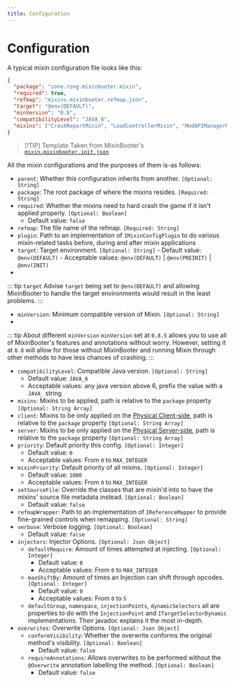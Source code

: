 ```yaml
---
title: Configuration
---
```


# Configuration

A typical mixin configuration file looks like this:

```json
{
  "package": "zone.rong.mixinbooter.mixin",
  "required": true,
  "refmap": "mixins.mixinbooter.refmap.json",
  "target": "@env(DEFAULT)",
  "minVersion": "0.8",
  "compatibilityLevel": "JAVA_8",
  "mixins": ["CrashReportMixin", "LoadControllerMixin", "ModAPIManagerMixin"]
}
```

> [!TIP] Template
> Taken from MixinBooter's [`mixin.mixinbooter.init.json`](https://github.com/CleanroomMC/MixinBooter/blob/main/src/main/resources/mixin.mixinbooter.init.json)

All the mixin configurations and the purposes of them is-as follows:

- `parent`: Whether this configuration inherits from another. `[Optional: String]`
- `package`: The root package of where the mixins resides. `[Required: String]`
- `required`: Whether the mixins need to hard crash the game if it isn't applied properly. `[Optional: Boolean]`
  - Default value: `false`
- `refmap`: The file name of the refmap. `[Required: String]`
- `plugin`: Path to an implementation of `IMixinConfigPlugin` to do various mixin-related tasks before, during and after mixin applications
- `target`: Target environment. `[Optional: String]` - Default value: `@env(DEFAULT)` - Acceptable values: `@env(DEFAULT)` | `@env(PREINIT)` | `@env(INIT)`
- 
::: tip `target` Advise
`target` being set to `@env(DEFAULT)` and allowing MixinBooter to handle the target environments would result in the least problems.
:::

- `minVersion`: Minimum compatible version of Mixin. `[Optional: String]`
- 
::: tip About different `minVersion`
`minVersion` set at `0.8.5` allows you to use all of MixinBooter's features and annotations without worry. However, setting it at `0.8` will allow for those without MixinBooter and running Mixin through other methods to have less chances of crashing.
:::

- `compatibilityLevel`: Compatible Java version. `[Optional: String]`
  - Default value: `JAVA_6`
  - Acceptable values: any java version above 6, prefix the value with a `JAVA_` string
- `mixins`: Mixins to be applied, path is relative to the `package` property `[Optional: String Array]`
- `client`: Mixins to be only applied on the [Physical Client-side](../../sidedness.md), path is relative to the `package` property `[Optional: String Array]`
- `server`: Mixins to be only applied on the [Physical Server-side](../../sidedness.md), path is relative to the `package` property `[Optional: String Array]`
- `priority`: Default priority this config. `[Optional: Integer]`
  - Default value: `0`
  - Acceptable values: From `0` to `MAX_INTEGER`
- `mixinPriority`: Default priority of all mixins. `[Optional: Integer]`
  - Default value: `1000`
  - Acceptable values: From `0` to `MAX_INTEGER`
- `setSourceFile`: Override the classes that are mixin'd into to have the mixins' source file metadata instead. `[Optional: Boolean]`
  - Default value: `false`
- `refmapWrapper`: Path to an implementation of `IReferenceMapper` to provide fine-grained controls when remapping. `[Optional: String]`
- `verbose`: Verbose logging. `[Optional: Boolean]`
  - Default value: `false`
- `injectors`: Injector Options. `[Optional: Json Object]`
  - `defaultRequire`: Amount of times attempted at injecting. `[Optional: Integer]`
    - Default value: `0`
    - Acceptable values: From `0` to `MAX_INTEGER`
  - `maxShiftBy`: Amount of times an Injection can shift through opcodes. `[Optional: Integer]`
    - Default value: `0`
    - Acceptable values: From `0` to `5`
  - `defaultGroup`, `namespace`, `injectionPoints`, `dynamicSelectors` all are properties to do with the `InjectionPoint` and `ITargetSelectorDynamic` implementations. Their javadoc explains it the most in-depth.
- `overwrites`: Overwrite Options. `[Optional: Json Object]`
  - `conformVisibility`: Whether the overwrite conforms the original method's visibility. `[Optional: Boolean]`
    - Default value: `false`
  - `requireAnnotations`: Allows overwrites to be performed without the `@Overwrite` annotation labelling the method. `[Optional: Boolean]`
    - Default value: `false`
